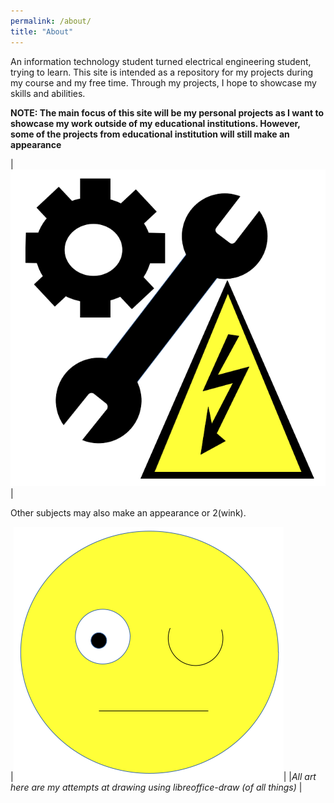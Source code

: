 ```yaml
---
permalink: /about/
title: "About"
---
```


An information technology student turned electrical engineering student, trying to learn.
This site is intended as a repository for my projects during my course and my free time. Through my projects, I hope to showcase my skills and abilities.

<strong>NOTE: The main focus of this site will be my personal projects as I want to showcase my work outside of my educational institutions. However, some of the projects from educational institution will still make an appearance</strong>

| ![Electrical engineering](/assets/images/about/EEE.png) |

Other subjects may also make an appearance or 2(wink).

|![wink](/assets/images/about/wink.png)|
|<em>All art here are my attempts at drawing using libreoffice-draw (of all things) </em>|